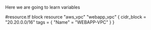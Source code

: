 Here we are going to learn variables

#resource.tf block
resource "aws_vpc" "webapp_vpc" {
cidr_block = "20.20.0.0/16"
tags = {
  "Name" = "WEBAPP-VPC"
}
}

